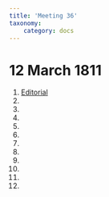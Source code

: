 ```yaml
---
title: 'Meeting 36'
taxonomy:
    category: docs
---
```


# 12 March 1811

1. [Editorial](editorial)
2. []()
3. []()
4. []()
5. []()
6. []()
7. []()
8. []()
9. []()
10. []()
11. []()
12. []()